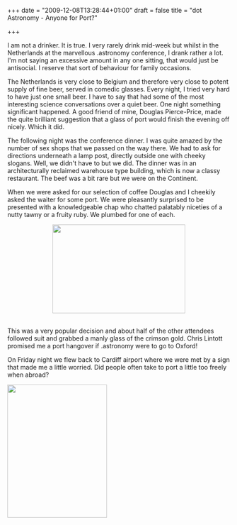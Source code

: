+++
date = "2009-12-08T13:28:44+01:00"
draft = false
title = "dot Astronomy - Anyone for Port?"

+++

<p>I am not a drinker. It is true. I very rarely drink mid-week but whilst in the Netherlands at the marvellous .astronomy conference, I drank rather a lot. I'm not saying an excessive amount in any one sitting, that would just be antisocial. I reserve that sort of behaviour for family occasions.</p>

<p>The Netherlands is very close to Belgium and therefore very close to potent supply of fine beer, served in comedic glasses. Every night, I tried very hard to have just one small beer. I have to say that had some of the most interesting science conversations over a quiet beer. One night something significant happened. A good friend of mine, Douglas Pierce-Price, made the quite brilliant suggestion that a glass of port would finish the evening off nicely. Which it did.</p>

<p>The following night was the conference dinner. I was quite amazed by the number of sex shops that we passed on the way there. We had to ask for directions underneath a lamp post, directly outside one with cheeky slogans. Well, we didn't have to but we did. The dinner was in an architecturally reclaimed warehouse type building, which is now a classy restaurant.  The beef was a bit rare but we were on the Continent.</p>

<p>When we were asked for our selection of coffee Douglas and I cheekily asked the waiter for some port. We were pleasantly surprised to be presented with a knowledgeable chap who chatted palatably niceties of a nutty tawny or a fruity ruby. We plumbed for one of each.<br /><p style="text-align: center;"><a href="http://darkmattersheep.wordpress.com/files/2009/12/dscf1957.jpg"><img alt="" class="aligncenter size-medium wp-image-18" height="200" src="http://darkmattersheep.wordpress.com/files/2009/12/dscf1957.jpg?w=300" title="Cheers!" width="300" /></a></p><br />This was a very popular decision and about half of the other attendees followed suit and grabbed a manly glass of the crimson gold. Chris Lintott promised me a port hangover if .astronomy were to go to Oxford!</p>

<p>On Friday night we flew back to Cardiff airport where we were met by a sign that made me a little worried. Did people often take to port a little too freely when abroad?</p>

<p><a href="http://darkmattersheep.wordpress.com/files/2009/12/img_00531.jpg"><img alt="" class="aligncenter size-medium wp-image-20" height="300" src="http://darkmattersheep.wordpress.com/files/2009/12/img_00531.jpg?w=225" title="You good health" width="225" /></a></p>